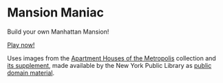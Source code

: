 # Mansion Maniac

Build your own Manhattan Mansion!

[Play now!](http://nypl.github.io/mansion-maniac/)

Uses images from the [Apartment Houses of the Metropolis](http://digitalcollections.nypl.org/collections/apartment-houses-of-the-metropolis#/?tab=about) collection and [its supplement](http://digitalcollections.nypl.org/collections/supplement-to-apartment-houses-of-the-metropolis#/?tab=about), made available by the New York Public Library as [public domain material](https://en.wikipedia.org/wiki/Public_domain).
